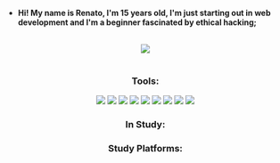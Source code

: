 - **Hi! My name is Renato, I'm 15 years old, I'm just starting out in web development and I'm a beginner fascinated by ethical hacking;**
<br>
<div align="center">
  <img src="https://github-readme-stats.vercel.app/api/top-langs/?username=renatinnsx&layout=compact&theme=dark&border_color=000000"/>
</div>
<br>
<div style="display: inline_block" align="center">
  <h3>Tools:</h3>
    <img src="https://img.shields.io/badge/Visual_Studio_Code-000000?style=for-the-badge&logo=Visual%20Studio%20Code&logoColor=0080FF"/>
    <img src="https://img.shields.io/badge/Notion-000000?style=for-the-badge&logo=notion&logoColor=white"/>
    <img src="https://img.shields.io/badge/Github-000000?style=for-the-badge&logo=github&logoColor=white"/>
    <img src="https://img.shields.io/badge/Git-000000?style=for-the-badge&logo=git&logoColor=F54D27"/>
    <img src="https://img.shields.io/badge/Windows-000000?style=for-the-badge&logo=Windows%2011&logoColor=00B9FF"/>
    <img src="https://img.shields.io/badge/Duolingo-000000?style=for-the-badge&logo=Duolingo&logoColor=58CC02"/>
    <img src="https://img.shields.io/badge/Udemy-000000?style=for-the-badge&logo=Udemy&logoColor=A435F0"/>
    <img src="https://img.shields.io/badge/Python-000000?style=for-the-badge&logo=Python"/>
    <img src="https://img.shields.io/badge/HTML-000000?style=for-the-badge&logo=HTML5"/>
  <h3>In Study:</h3>
  <h3>Study Platforms:</h3>
</div>

